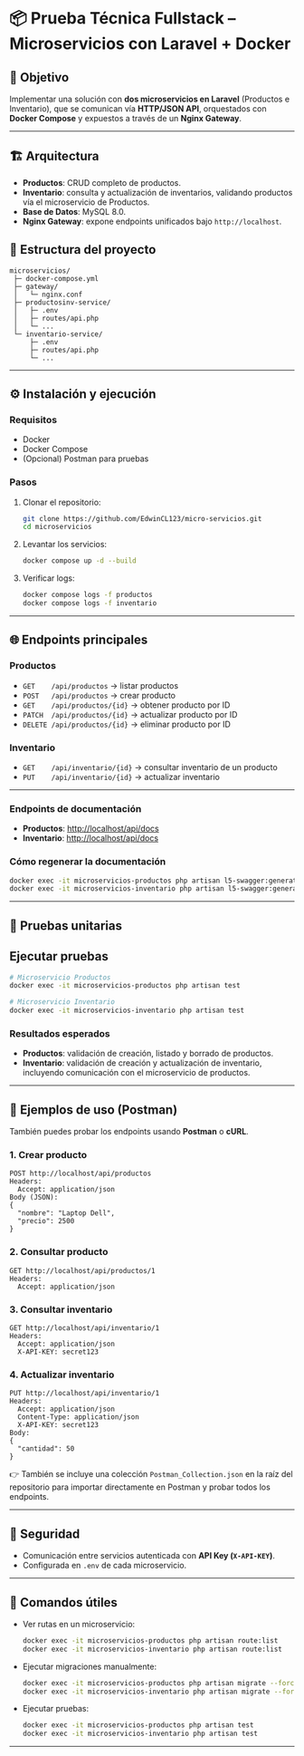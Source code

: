 # 📦 Prueba Técnica Fullstack – Microservicios con Laravel + Docker

## 🚀 Objetivo
Implementar una solución con **dos microservicios en Laravel** (Productos e Inventario), que se comunican vía **HTTP/JSON API**, orquestados con **Docker Compose** y expuestos a través de un **Nginx Gateway**.

---

## 🏗 Arquitectura

- **Productos**: CRUD completo de productos.
- **Inventario**: consulta y actualización de inventarios, validando productos vía el microservicio de Productos.
- **Base de Datos**: MySQL 8.0.
- **Nginx Gateway**: expone endpoints unificados bajo `http://localhost`.

## 📂 Estructura del proyecto

```
microservicios/
 ├─ docker-compose.yml
 ├─ gateway/
 │   └─ nginx.conf
 ├─ productosinv-service/
 │   ├─ .env
 │   ├─ routes/api.php
 │   └─ ...
 └─ inventario-service/
     ├─ .env
     ├─ routes/api.php
     └─ ...
```

---

## ⚙️ Instalación y ejecución

### Requisitos
- Docker
- Docker Compose
- (Opcional) Postman para pruebas

### Pasos
1. Clonar el repositorio:
   ```bash
   git clone https://github.com/EdwinCL123/micro-servicios.git
   cd microservicios
   ```

2. Levantar los servicios:
   ```bash
   docker compose up -d --build
   ```

3. Verificar logs:
   ```bash
   docker compose logs -f productos
   docker compose logs -f inventario
   ```

---

## 🌐 Endpoints principales

### Productos
- `GET    /api/productos` → listar productos
- `POST   /api/productos` → crear producto
- `GET    /api/productos/{id}` → obtener producto por ID
- `PATCH  /api/productos/{id}` → actualizar producto por ID
- `DELETE /api/productos/{id}` → eliminar producto por ID

### Inventario
- `GET    /api/inventario/{id}` → consultar inventario de un producto
- `PUT    /api/inventario/{id}` → actualizar inventario

---

### Endpoints de documentación
- **Productos**: [http://localhost/api/docs](http://localhost/api/docs)  
- **Inventario**: [http://localhost/api/docs](http://localhost/api/docs)  

### Cómo regenerar la documentación

```bash
docker exec -it microservicios-productos php artisan l5-swagger:generate
docker exec -it microservicios-inventario php artisan l5-swagger:generate
```

---

## 🧪 Pruebas unitarias
## Ejecutar pruebas
```bash
# Microservicio Productos
docker exec -it microservicios-productos php artisan test

# Microservicio Inventario
docker exec -it microservicios-inventario php artisan test
```

### Resultados esperados
- **Productos**: validación de creación, listado y borrado de productos.  
- **Inventario**: validación de creación y actualización de inventario, incluyendo comunicación con el microservicio de productos.  

---

## 🧪 Ejemplos de uso (Postman)

También puedes probar los endpoints usando **Postman** o **cURL**.

### 1. Crear producto
```
POST http://localhost/api/productos
Headers:
  Accept: application/json
Body (JSON):
{
  "nombre": "Laptop Dell",
  "precio": 2500
}
```

### 2. Consultar producto
```
GET http://localhost/api/productos/1
Headers:
  Accept: application/json
```

### 3. Consultar inventario
```
GET http://localhost/api/inventario/1
Headers:
  Accept: application/json
  X-API-KEY: secret123
```

### 4. Actualizar inventario
```
PUT http://localhost/api/inventario/1
Headers:
  Accept: application/json
  Content-Type: application/json
  X-API-KEY: secret123
Body:
{
  "cantidad": 50
}
```

👉 También se incluye una colección `Postman_Collection.json` en la raíz del repositorio para importar directamente en Postman y probar todos los endpoints.

---

## 🔑 Seguridad
- Comunicación entre servicios autenticada con **API Key (`X-API-KEY`)**.
- Configurada en `.env` de cada microservicio.

---

## 🧹 Comandos útiles

- Ver rutas en un microservicio:
  ```bash
  docker exec -it microservicios-productos php artisan route:list
  docker exec -it microservicios-inventario php artisan route:list
  ```

- Ejecutar migraciones manualmente:
  ```bash
  docker exec -it microservicios-productos php artisan migrate --force
  docker exec -it microservicios-inventario php artisan migrate --force
  ```

- Ejecutar pruebas:
  ```bash
  docker exec -it microservicios-productos php artisan test
  docker exec -it microservicios-inventario php artisan test
  ```

---


